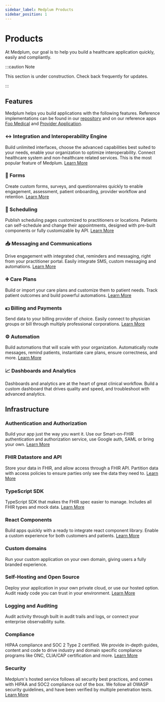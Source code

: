 ```yaml
---
sidebar_label: Medplum Products
sidebar_position: 1
---
```


# Products

At Medplum, our goal is to help you build a healthcare application quickly, easily and compliantly.

:::caution Note

This section is under construction. Check back frequently for updates.

:::

## Features

Medplum helps you build applications with the following features. Reference implementations can be found in our [repository](https://github.com/medplum) and on our reference apps [Foo Medical](https://foomedical.com/) and [Provider Application](https://provider.foomedical.com/).

### ↔ Integration and Interoperability Engine

Build unlimited interfaces, choose the advanced capabilities best suited to your needs, enable your organization to optimize interoperability. Connect healthcare system and non-healthcare related services. This is the most popular feature of Medplum. [Learn More](../products/integration)

### 📝 Forms

Create custom forms, surveys, and questionnaires quickly to enable engagement, assessment, patient onboarding, provider workflow and retention. [Learn More](../products/forms)

### 📆 Scheduling

Publish scheduling pages customized to practitioners or locations. Patients can self-schedule and change their appointments, designed with pre-built components or fully customizable by API. [Learn More](../products/scheduling)

### 📥 Messaging and Communications

Drive engagement with integrated chat, reminders and messaging, right from your practitioner portal. Easily integrate SMS, custom messaging and automations. [Learn More](../products/communications)

### ➕ Care Plans

Build or import your care plans and customize them to patient needs. Track patient outcomes and build powerful automations. [Learn More](../products/careplans)

### 💵 Billing and Payments

Send data to your billing provider of choice. Easily connect to physician groups or bill through multiply professional corporations. [Learn More](../products/billing)

### ⚙️ Automation

Build automations that will scale with your organization. Automatically route messages, remind patients, instantiate care plans, ensure correctness, and more. [Learn More](../products/automation)

### 📈 Dashboards and Analytics

Dashboards and analytics are at the heart of great clinical workflow. Build a custom dashboard that drives quality and speed, and troubleshoot with advanced analytics.

## Infrastructure

### Authentication and Authorization

Build your app just the way you want it. Use our Smart-on-FHIR authentication and authorization service, use Google auth, SAML or bring your own. [Learn More](/docs/tutorials/authentication-and-security)

### FHIR Datastore and API

Store your data in FHIR, and allow access through a FHIR API. Partition data with access policies to ensure parties only see the data they need to. [Learn More](/docs/tutorials/api-basics)

### TypeScript SDK

TypeScript SDK that makes the FHIR spec easier to manage. Includes all FHIR types and mock data. [Learn More](/docs/sdk)

### React Components

Build apps quickly with a ready to integrate react component library. Enable a custom experience for both customers and patients. [Learn More](/docs/tutorials/ui-components)

### Custom domains

Run your custom application on your own domain, giving users a fully branded experience.

### Self-Hosting and Open Source

Deploy your application in your own private cloud, or use our hosted option. Audit ready code you can trust in your environment. [Learn More](/docs/tutorials/self-hosting)

### Logging and Auditing

Audit activity through built in audit trails and logs, or connect your enterprise observability suite.

### Compliance

HIPAA compliance and SOC 2 Type 2 certified. We provide in-depth guides, content and code to drive industry and domain specific compliance programs like ONC, CLIA/CAP certification and more. [Learn More](/docs/compliance)

### Security

Medplum's hosted service follows all security best practices, and comes with HIPAA and SOC2 compliance out of the box. We follow all OWASP security guidelines, and have been verified by multiple penetration tests. [Learn More](/security)
